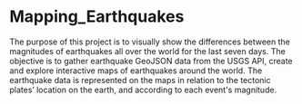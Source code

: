 # Mapping_Earthquakes
The purpose of this project is to visually show the differences between the magnitudes of earthquakes all over the world for the last seven days.
The objective is to gather earthquake GeoJSON data from the USGS API, create and explore interactive maps of earthquakes around the world. The earthquake data is represented on the maps in relation to the tectonic plates’ location on the earth, and according to each event's magnitude.

